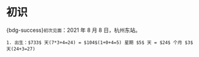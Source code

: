 # 初识

{bdg-success}`初次见面`：2021 年 8 月 8 日，杭州东站。

```{topic} 年轮
1. 出生：$733$ 天(7*3+4=24) = $104$(1+0+4=5) 星期 $5$ 天 = $24$ 个月 $3$ 天(24+3=27)
```
